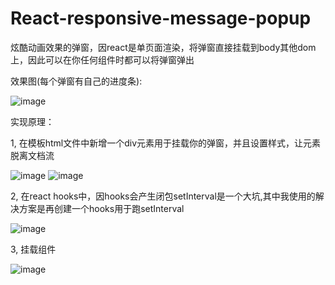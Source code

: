 # React-responsive-message-popup
炫酷动画效果的弹窗，因react是单页面渲染，将弹窗直接挂载到body其他dom上，因此可以在你任何组件时都可以将弹窗弹出

效果图(每个弹窗有自己的进度条):

![image](https://user-images.githubusercontent.com/83505101/161192783-36f614d9-5e1b-45a9-8229-b2c1200314e0.png)


实现原理：

  1, 在模板html文件中新增一个div元素用于挂载你的弹窗，并且设置样式，让元素脱离文档流
  
  ![image](https://user-images.githubusercontent.com/83505101/161191162-1825d268-64e6-42a0-8b60-f6c6ee4b0d91.png)
  ![image](https://user-images.githubusercontent.com/83505101/161191346-4c558bef-9e1c-4a65-8e47-24d8914b962b.png)

  2, 在react hooks中，因hooks会产生闭包setInterval是一个大坑,其中我使用的解决方案是再创建一个hooks用于跑setInterval
  
  ![image](https://user-images.githubusercontent.com/83505101/161191556-35a83ca6-ea2f-4f71-8d51-e4d9fb6212ec.png)

  3, 挂载组件
  
  ![image](https://user-images.githubusercontent.com/83505101/161191697-6563aebb-fb76-4f3e-a7a8-0a40895465ff.png)
